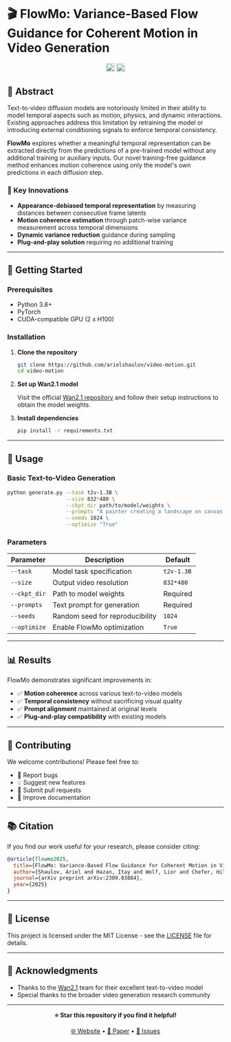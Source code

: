 # 🎬 FlowMo: Variance-Based Flow Guidance for Coherent Motion in Video Generation

<div align="center">
<a href="https://arielshaulov.github.io/FlowMo/"><img src="https://img.shields.io/static/v1?label=Project&message=Website&color=red" height=20.5></a> 
 <a href="https://github.com/arielshaulov/video-motion"><img src="https://img.shields.io/badge/arXiv-2306.00966-b31b1b.svg" height=20.5></a>
</div>

## 📝 Abstract

Text-to-video diffusion models are notoriously limited in their ability to model temporal aspects such as motion, physics, and dynamic interactions. Existing approaches address this limitation by retraining the model or introducing external conditioning signals to enforce temporal consistency. 

**FlowMo** explores whether a meaningful temporal representation can be extracted directly from the predictions of a pre-trained model without any additional training or auxiliary inputs. Our novel training-free guidance method enhances motion coherence using only the model's own predictions in each diffusion step.

### 🔬 Key Innovations

- **Appearance-debiased temporal representation** by measuring distances between consecutive frame latents
- **Motion coherence estimation** through patch-wise variance measurement across temporal dimensions  
- **Dynamic variance reduction** guidance during sampling
- **Plug-and-play solution** requiring no additional training

---

## 🚀 Getting Started

### Prerequisites
- Python 3.8+
- PyTorch
- CUDA-compatible GPU (2 x H100)

### Installation

1. **Clone the repository**
   ```bash
   git clone https://github.com/arielshaulov/video-motion.git
   cd video-motion
   ```

2. **Set up Wan2.1 model**
   
   Visit the official [Wan2.1 repository](https://github.com/Wan-Video/Wan2.1) and follow their setup instructions to obtain the model weights.

3. **Install dependencies**
   ```bash
   pip install -r requirements.txt
   ```

---

## 🎯 Usage

### Basic Text-to-Video Generation

```bash
python generate.py --task t2v-1.3B \
                   --size 832*480 \
                   --ckpt_dir path/to/model/weights \
                   --prompts "A painter creating a landscape on canvas." \
                   --seeds 1024 \
                   --optimize "True"
```

### Parameters

| Parameter | Description | Default |
|-----------|-------------|---------|
| `--task` | Model task specification | `t2v-1.3B` |
| `--size` | Output video resolution | `832*480` |
| `--ckpt_dir` | Path to model weights | Required |
| `--prompts` | Text prompt for generation | Required |
| `--seeds` | Random seed for reproducibility | `1024` |
| `--optimize` | Enable FlowMo optimization | `True` |

---

## 📊 Results

FlowMo demonstrates significant improvements in:
- ✅ **Motion coherence** across various text-to-video models
- ✅ **Temporal consistency** without sacrificing visual quality
- ✅ **Prompt alignment** maintained at original levels
- ✅ **Plug-and-play compatibility** with existing models

---

## 🤝 Contributing

We welcome contributions! Please feel free to:
- 🐛 Report bugs
- 💡 Suggest new features
- 🔧 Submit pull requests
- 📖 Improve documentation

---

## 📚 Citation

If you find our work useful for your research, please consider citing:

```bibtex
@article{flowmo2025,
  title={FlowMo: Variance-Based Flow Guidance for Coherent Motion in Video Generation},
  author={Shaulov, Ariel and Hazan, Itay and Wolf, Lior and Chefer, Hila},
  journal={arXiv preprint arXiv:2309.03884},
  year={2025}
}
```

---

## 📄 License

This project is licensed under the MIT License - see the [LICENSE](LICENSE) file for details.

---

## 🙏 Acknowledgments

- Thanks to the [Wan2.1](https://github.com/Wan-Video/Wan2.1) team for their excellent text-to-video model
- Special thanks to the broader video generation research community

---

<div align="center">

**⭐ Star this repository if you find it helpful!**

[🌐 Website](https://arielshaulov.github.io/FlowMo/) • [📖 Paper](https://arxiv.org/abs/2309.03884) • [💬 Issues](https://github.com/arielshaulov/video-motion/issues)

</div>
